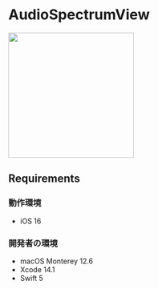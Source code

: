 # AudioSpectrumView
<img width="250" src="https://user-images.githubusercontent.com/77086210/208551409-e5d3e8e2-5160-497b-839d-a124de430219.gif">

## Requirements
### 動作環境
- iOS 16

### 開発者の環境
- macOS Monterey 12.6
- Xcode 14.1
- Swift 5

